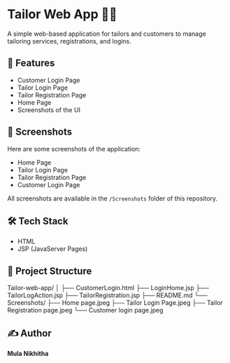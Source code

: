 # Tailor Web App 👗🧵

A simple web-based application for tailors and customers to manage tailoring services, registrations, and logins.

## 📌 Features

- Customer Login Page
- Tailor Login Page
- Tailor Registration Page
- Home Page
- Screenshots of the UI

## 📸 Screenshots

Here are some screenshots of the application:

- Home Page  
- Tailor Login Page  
- Tailor Registration Page  
- Customer Login Page  

All screenshots are available in the `/Screenshots` folder of this repository.

## 🛠️ Tech Stack

- HTML
- JSP (JavaServer Pages)

## 📁 Project Structure
Tailor-web-app/
│
├── CustomerLogin.html
├── LoginHome.jsp
├── TailorLogAction.jsp
├── TailorRegistration.jsp
├── README.md
└── Screenshots/
├── Home page.jpeg
├── Tailor Login Page.jpeg
├── Tailor Registration page.jpeg
└── Customer login page.jpeg

## ✍️ Author
**Mula Nikhitha**


